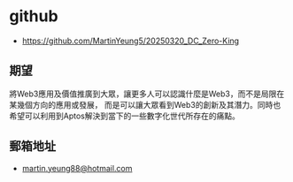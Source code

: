 # github
* https://github.com/MartinYeung5/20250320_DC_Zero-King

## 期望
將Web3應用及價值推廣到大眾，讓更多人可以認識什麼是Web3，而不是局限在某幾個方向的應用或發展，
而是可以讓大眾看到Web3的創新及其潛力。同時也希望可以利用到Aptos解決到當下的一些數字化世代所存在的痛點。

## 郵箱地址
* martin.yeung88@hotmail.com
